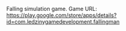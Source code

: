 Falling simulation game. Game URL: https://play.google.com/store/apps/details?id=com.ledzinygamedevelopment.fallingman 
